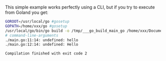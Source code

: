 This simple example works perfectly using a CLI, but if you try to execute from Goland you get:

```bash
GOROOT=/usr/local/go #gosetup
GOPATH=/home/xxx/go #gosetup
/usr/local/go/bin/go build -o /tmp/___go_build_main_go /home/xxx/Documents/src/hello-module/main.go #gosetup
# command-line-arguments
./main.go:11:14: undefined: hello
./main.go:12:14: undefined: Hello

Compilation finished with exit code 2
```
